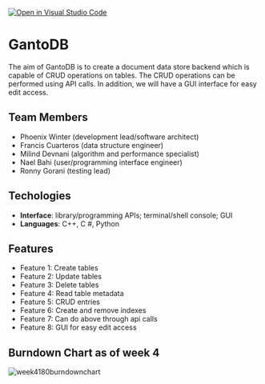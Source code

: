 [![Open in Visual Studio Code](https://classroom.github.com/assets/open-in-vscode-718a45dd9cf7e7f842a935f5ebbe5719a5e09af4491e668f4dbf3b35d5cca122.svg)](https://classroom.github.com/online_ide?assignment_repo_id=10833384&assignment_repo_type=AssignmentRepo)

# GantoDB

The aim of GantoDB is to create a document data store backend which is capable of CRUD operations on tables. The CRUD operations can be performed using API calls. In addition, we will have a GUI interface for easy edit access.

## Team Members
- Phoenix Winter (development lead/software architect)
- Francis Cuarteros (data structure engineer)
- Milind Devnani (algorithm and performance specialist)
- Nael Bahi (user/programming interface engineer)
- Ronny Gorani (testing lead)

## Techologies
- **Interface**: library/programming APIs; terminal/shell console; GUI
- **Languages**: C++, C #, Python

## Features
- Feature 1: Create tables
- Feature 2: Update tables
- Feature 3: Delete tables
- Feature 4: Read table metadata
- Feature 5: CRUD entries
- Feature 6: Create and remove indexes
- Feature 7: Can do above through api calls
- Feature 8: GUI for easy edit access

## Burndown Chart as of week 4
![week4180burndownchart](https://user-images.githubusercontent.com/91393807/235014259-89b0d711-8da3-4713-b2c8-d27a40451073.JPG)
